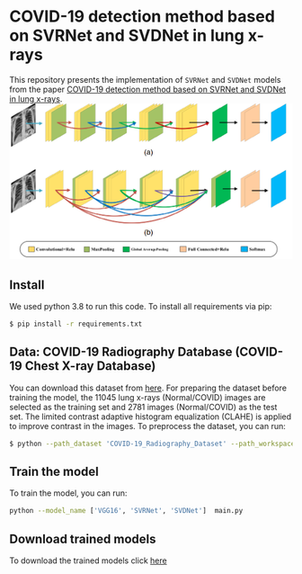 # COVID-19 detection method based on SVRNet and SVDNet in lung x-rays
This repository presents the implementation of `SVRNet` and `SVDNet` models from the paper [COVID-19 detection method based on SVRNet and SVDNet in lung x-rays](https://www.ncbi.nlm.nih.gov/pmc/articles/PMC8404611/pdf/JMI-008-017504.pdf).
![model](images/model.png)
## Install
We used python 3.8 to run this code. To install all requirements via pip:
```bash
$ pip install -r requirements.txt
```
## Data: COVID-19 Radiography Database (COVID-19 Chest X-ray Database)
You can download this dataset from [here](https://www.kaggle.com/tawsifurrahman/covid19-radiography-database?fbclid=IwAR3JBdbiHVJFYHcNlR3r3Z1esKY3UKrCHJd8Nrhv4OPXdGhOZWtEcqtjEEg). For preparing the dataset before training the model, the 11045 lung x-rays (Normal/COVID) images are selected as the training set and 2781 images (Normal/COVID) as the test set. The limited contrast adaptive histogram equalization (CLAHE) is applied to improve contrast in the images. To preprocess the dataset, you can run:
```bash
$ python --path_dataset 'COVID-19_Radiography_Dataset' --path_workspace 'classification-COVID-19_Radiography_Dataset' preprocessing_data.py
```
## Train the model
To train the model, you can run: 
```bash
python --model_name ['VGG16', 'SVRNet', 'SVDNet']  main.py
```
## Download trained models
To download the trained models click [here](https://www.dropbox.com/s/7nz7xbmlmh1r0g7/models.zip?dl=0)  

